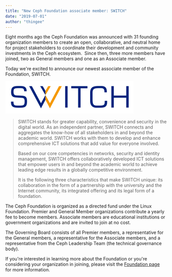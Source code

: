 ```yaml
---
title: "New Ceph Foundation associate member: SWITCH"
date: "2019-07-01"
author: "thingee"
---
```


Eight months ago the Ceph Foundation was announced with 31 founding organization members to create an open, collaborative, and neutral home for project stakeholders to coordinate their development and community investments in the Ceph ecosystem.  Since then, three more members have joined, two as General members and one as an Associate member.  

Today we're excited to announce our newest associate member of the Foundation, SWITCH.  

![](images/switch.png)

> SWITCH stands for greater capability, convenience and security in the digital world. As an independent partner, SWITCH connects and aggregates the know-how of all stakeholders in and beyond the academic world. SWITCH works with them to develop and enhance comprehensive ICT solutions that add value for everyone involved.  
> 
> Based on our core competencies in networks, security and identity management, SWITCH offers collaboratively developed ICT solutions that empower users in and beyond the academic world to achieve leading edge results in a globally competitive environment.  
> 
> It is the following three characteristics that make SWITCH unique: its collaboration in the form of a partnership with the university and the Internet community, its integrated offering and its legal form of a foundation.  

The Ceph Foundation is organized as a directed fund under the Linux Foundation. Premier and General Member organizations contribute a yearly fee to become members. Associate members are educational institutions or government organizations and are invited to join at no cost.  

The Governing Board consists of all Premier members, a representative for the General members, a representative for the Associate members, and a representative from the Ceph Leadership Team (the technical governance body).  

If you're interested in learning more about the Foundation or you're considering your organization in joining, please visit the [Foundation page](https://ceph.com/foundation/) for more information.
